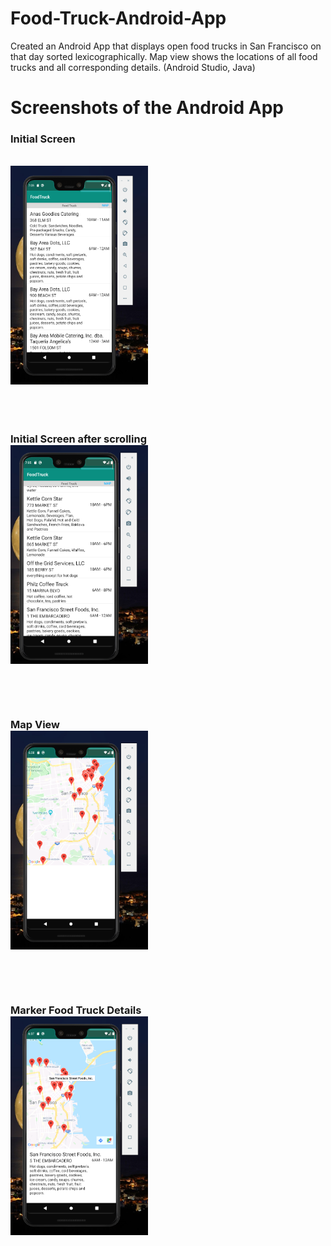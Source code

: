 # Food-Truck-Android-App
Created an Android App that displays open food trucks in San Francisco on that day sorted lexicographically. Map view shows the locations of all food trucks and all corresponding details.
(Android Studio, Java)

<h1>Screenshots of the Android App</h1>

<p align="center"><b>
  <h3>Initial Screen</h3><br>
<img height="350" width="220" src="https://github.com/agjay96/Food-Truck-Android-App/blob/master/images/Landing%20page.png"><br><br><br><br>
<h3>Initial Screen after scrolling<br>
<img height="350" width="220" src="https://github.com/agjay96/Food-Truck-Android-App/blob/master/images/Landing%20Page%202%20alphabetical.png"><br><br><br><br>
<h3>Map View<br>
<img height="350" width="220" src="https://github.com/agjay96/Food-Truck-Android-App/blob/master/images/Map%20Page.png"><br><br><br><br>
<h3>Marker Food Truck Details<br>
<img height="350" width="220" src="https://github.com/agjay96/Food-Truck-Android-App/blob/master/images/Map%20Page%20Details.png"><br><br><br><br>
</b></p>
